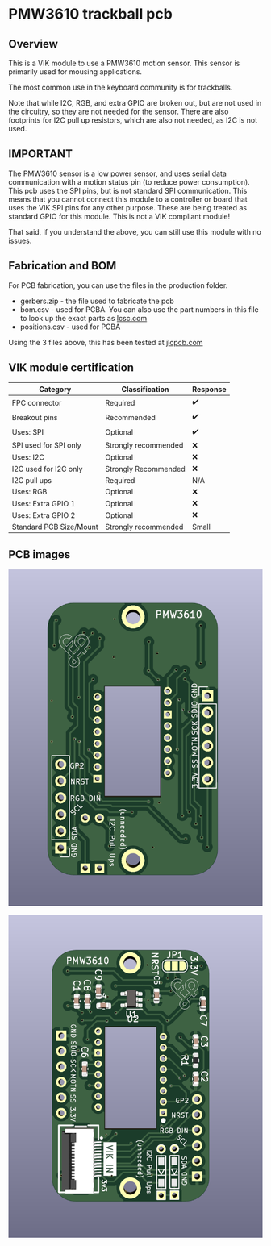 # PMW3610 trackball pcb

## Overview

This is a VIK module to use a PMW3610 motion sensor. This sensor is primarily used for mousing applications.

The most common use in the keyboard community is for trackballs.

Note that while I2C, RGB, and extra GPIO are broken out, but are not used in the circuitry, so they are not needed for the sensor. There are also footprints for I2C pull up resistors, which are also not needed, as I2C is not used.

## IMPORTANT

The PMW3610 sensor is a low power sensor, and uses serial data communication with a motion status pin (to reduce power consumption). This pcb uses the SPI pins, but is not standard SPI communication. This means that you cannot connect this module to a controller or board that uses the VIK SPI pins for any other purpose. These are being treated as standard GPIO for this module. This is not a VIK compliant module!

That said, if you understand the above, you can still use this module with no issues.

## Fabrication and BOM

For PCB fabrication, you can use the files in the production folder.

* gerbers.zip - the file used to fabricate the pcb
* bom.csv - used for PCBA. You can also use the part numbers in this file to look up the exact parts as [lcsc.com](https://lcsc.com)
* positions.csv - used for PCBA

Using the 3 files above, this has been tested at [jlcpcb.com](https://jlcpcb.com)


## VIK module certification

| Category                | Classification          | Response           |
| ----------------------- | ----------------------- | ------------------ |
| FPC connector           | Required                | :heavy_check_mark: |
| Breakout pins           | Recommended             | :heavy_check_mark: |
| Uses: SPI               | Optional                | :heavy_check_mark: |
| SPI used for SPI only   | Strongly recommended    | :x:                |
| Uses: I2C               | Optional                | :x:                |
| I2C used for I2C only   | Strongly Recommended    | :x:                |
| I2C pull ups            | Required                | N/A                |
| Uses: RGB               | Optional                | :x:                |
| Uses: Extra GPIO 1      | Optional                | :x:                |
| Uses: Extra GPIO 2      | Optional                | :x:                |
| Standard PCB Size/Mount | Strongly recommended    | Small              |

## PCB images

![pcb front](images/pmw3610-module-front.png)

![pcb back](images/pmw3610-module-back.png)